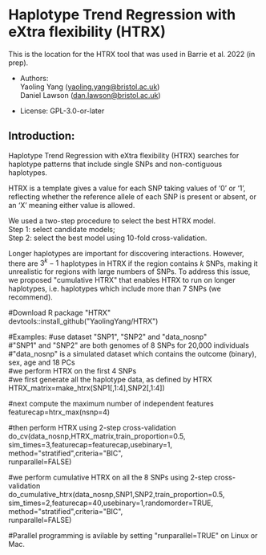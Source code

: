 # Haplotype Trend Regression with eXtra flexibility (HTRX)

This is the location for the HTRX tool that was used in Barrie et al. 2022 (in prep).

* Authors:   
Yaoling Yang (yaoling.yang@bristol.ac.uk)   
Daniel Lawson (dan.lawson@bristol.ac.uk)

* License: GPL-3.0-or-later

## Introduction:

Haplotype Trend Regression with eXtra flexibility (HTRX) searches for haplotype patterns that include single SNPs and non-contiguous haplotypes.

HTRX is a template gives a value for each SNP taking values of ‘0’ or ‘1’, reflecting whether the reference allele of each SNP is present or absent, or an ‘X’ meaning either value is allowed.

We used a two-step procedure to select the best HTRX model.    
Step 1: select candidate models;    
Step 2: select the best model using 10-fold cross-validation.

Longer haplotypes are important for discovering interactions. However, there are $3^k-1$ haplotypes in HTRX if the region contains $k$ SNPs, making it unrealistic for regions with large numbers of SNPs. To address this issue, we proposed "cumulative HTRX" that enables HTRX to run on longer haplotypes, i.e. haplotypes which include more than 7 SNPs (we recommend).

#Download R package "HTRX"
devtools::install_github("YaolingYang/HTRX")

#Examples:
#use dataset "SNP1", "SNP2" and "data_nosnp"  
#"SNP1" and "SNP2" are both genomes of 8 SNPs for 20,000 individuals  
#"data_nosnp" is a simulated dataset which contains the outcome (binary), sex, age and 18 PCs  
#we perform HTRX on the first 4 SNPs  
#we first generate all the haplotype data, as defined by HTRX  
HTRX_matrix=make_htrx(SNP1[,1:4],SNP2[,1:4])  

#next compute the maximum number of independent features  
featurecap=htrx_max(nsnp=4)  

#then perform HTRX using 2-step cross-validation  
do_cv(data_nosnp,HTRX_matrix,train_proportion=0.5,  
      sim_times=3,featurecap=featurecap,usebinary=1,  
      method="stratified",criteria="BIC",  
      runparallel=FALSE)  

#we perform cumulative HTRX on all the 8 SNPs using 2-step cross-validation  
do_cumulative_htrx(data_nosnp,SNP1,SNP2,train_proportion=0.5,  
                   sim_times=2,featurecap=40,usebinary=1,randomorder=TRUE,  
                   method="stratified",criteria="BIC",  
                   runparallel=FALSE)  

#Parallel programming is avilable by setting "runparallel=TRUE" on Linux or Mac.  
